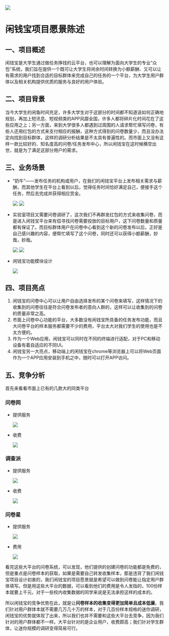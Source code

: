 ![](../pics/logo.png)
# 闲钱宝项目愿景陈述

## 一、项目概述
闲钱宝是大学生通过做任务挣钱的云平台，也可以理解为面向大学生的专业“众包”系统，我们旨在提供一个既可让大学生将闲余时间转换为小额薪酬、又可以让有需求的用户找到合适的目标群体来完成自己的任务的一个平台，为大学生用户群体以及相关机构提供优质的服务与良好的用户体验。

## 二、项目背景
当今大学生的闲鱼时间充足，许多大学生对于这部分的时间都不知道该如何正确地规划，再加上短讯息、短视频类的APP风靡全国，许多人都将碎片化时间花在了这些应用之上；另一方面，来到大学很多人都遇到过周围的人请求帮忙填写问卷，有些人还用红包的方式来支付相应的报酬，这种方式得到的问卷数量少，而且没办法定向找到目标群体，这样的调研分析结果是不太具有普遍性的。而市面上又没有这样一款比较好的、知名度高的问卷/任务发布中心，所以闲钱宝在这时候横空出世，就是为了满足这部分用户的需求。

## 三、业务场景
- “奶牛”——发布任务的机构或用户，在我们的闲钱宝平台上发布相关需求与薪酬，而其他学生在平台上看到以后，觉得任务时间恰好满足自己，便接手这个任务，然后去完成并获得相应赏金。

    ![](../pics/Activity/cowActivityTask.png)
    ![](../pics/Activity/stuActivityTask.png)

- 实验室项目又需要问卷调研了，这次我们不再群发红包的方式来收集问卷，而是进入闲钱宝平台来有偿寻找问卷需要投放的目标用户，这下问卷数量和质量都有保证了。而目标群体用户在问卷中心看到这个新的问卷发布以后，正好是自己感兴趣的内容，便帮忙填写了这个问卷，同时还可以获得小额薪酬，妙哉，妙哉。

    ![](../pics/Activity/cowActivityQue.png)
    ![](../pics/Activity/stuActivityQue.png)

- 闲钱宝功能模块设计

    ![](../pics/SD/ModuleDesign.png)

## 四、项目亮点
1. 闲钱宝的问卷中心可以让用户自由选择发布的某个问卷来填写，这样情况下的收集到的问卷往往是符合问卷发布者的意向人群的，这样可以让收集到的问卷的质量非常之高。
2. 市面上问卷中心功能的平台，大多数没有闲钱宝所具备的任务发布功能，而且大问卷平台的样本服务都需要不少的费用，平台太大对我们学生的使用也是不太方便的。
3. 作为一个Web应用，闲钱宝可以同时在不同的终端进行适配，对于PC和移动设备有着自适应的不同UI。
4. 闲钱宝另一大亮点，移动端上的闲钱宝在chrome等浏览器上可以将Web页面作为一个APP应用安装到手机之中，随时可以打开APP访问。
 

## 五、竞争分析
首先来看看市面上已有的几款大的同类平台

### 问卷网
- 提供服务

    ![](media/img/Vision1.png)
- 收费

    ![](media/img/Vision1_2.png)

### 调查派
- 提供服务

    ![](media/img/Vision2.png)
- 收费

    ![](media/img/Vision2_2.png)

### 问卷星
- 提供服务

    ![](media/img/Vision3.png)
- 费用

    ![](media/img/Vision3_2.png)

看完这些大平台的问卷系统，可以发现，他们提供的创建问卷的功能都是免费的，但是重点是问卷样本的获取，如果是需要自己转发收集样本，那是违背了我们闲钱宝项目设计初衷的，我们闲钱宝的项目愿景就是希望可以做到问卷能让指定用户群体填写。但是用这些大平台的数据，可以看到他们的费用是令人发指的，100份样本就要上千元，对于一些校内收集数据的同学来说是无法承担这样的成本的。

所以闲钱宝的竞争优势在此，就是让**问卷样本的收集变得更加简单且成本低廉**。我们针对用户群体本就不需要几万几十万的样本，对于几百份样本规格的迷你调研，闲钱宝的优势就体现了出来，所以我们也并不需要和这些大平台去竞争，因为我们针对的用户群体都不一样。大平台针对的是企业用户，收费颇高；我们针对学生群体，让迷你规模的调研变得简易可行。